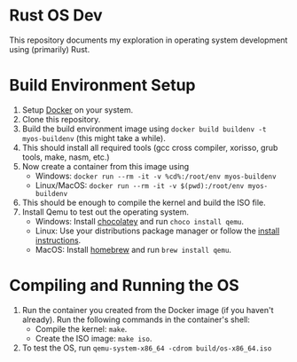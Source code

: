 # Rust OS Dev
 This repository documents my exploration in operating system development using (primarily) Rust.

# Build Environment Setup
1. Setup [Docker](https://www.docker.com/) on your system.
2. Clone this repository.
3. Build the build environment image using `docker build buildenv -t myos-buildenv` (this might take a while).
4. This should install all required tools (gcc cross compiler, xorisso, grub tools, make, nasm, etc.)
5. Now create a container from this image using
    - Windows: `docker run --rm -it -v %cd%:/root/env myos-buildenv`
    - Linux/MacOS: `docker run --rm -it -v $(pwd):/root/env myos-buildenv`
6. This should be enough to compile the kernel and build the ISO file.
7. Install Qemu to test out the operating system.
    - Windows: Install [chocolatey](https://chocolatey.org/) and run `choco install qemu`.
    - Linux: Use your distributions package manager or follow the [install instructions](https://www.qemu.org/download/).
    - MacOS: Install [homebrew](https://brew.sh/) and run `brew install qemu`.

# Compiling and Running the OS
1. Run the container you created from the Docker image (if you haven't already). Run the following commands in the container's shell:
    - Compile the kernel: `make`.
    - Create the ISO image: `make iso`.
2. To test the OS, run `qemu-system-x86_64 -cdrom build/os-x86_64.iso`
